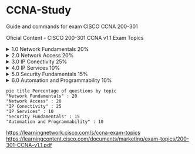 # CCNA-Study
Guide and commands for exam CISCO CCNA 200-301

Oficial Content - CISCO 
200-301 CCNA v1.1 Exam Topics

<details>
<summary> 1.0 Network Fundamentals           20% </summary>

</details>
<details> 
<summary> 2.0 Network Access                 20% </summary>

</details>
<details> 
<summary> 3.0 IP Conectivity                 25% </summary>

</details>
<details> 
<summary> 4.0 IP Services                    10% </summary>

</details>
<details> 
<summary> 5.0 Security Fundamentals          15% </summary>

</details>
<details> 
<summary> 6.0 Automation and Programmability 10% </summary>

</details> 

```mermaid
pie title Percentage of questions by topic
"Network Fundamentals" : 20
"Network Access" : 20
"IP Conectivity" : 25
"IP Services" : 10
"Security Fundamentals" : 15
"Automation and Programmability" : 10
```



https://learningnetwork.cisco.com/s/ccna-exam-topics
https://learningcontent.cisco.com/documents/marketing/exam-topics/200-301-CCNA-v1.1.pdf

